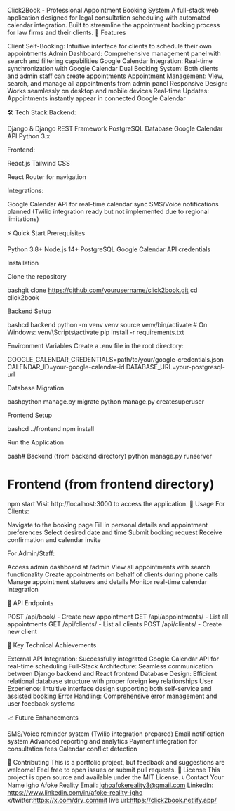 Click2Book - Professional Appointment Booking System
A full-stack web application designed for legal consultation scheduling with automated calendar integration. Built to streamline the appointment booking process for law firms and their clients.
🚀 Features

Client Self-Booking: Intuitive interface for clients to schedule their own appointments
Admin Dashboard: Comprehensive management panel with search and filtering capabilities
Google Calendar Integration: Real-time synchronization with Google Calendar
Dual Booking System: Both clients and admin staff can create appointments
Appointment Management: View, search, and manage all appointments from admin panel
Responsive Design: Works seamlessly on desktop and mobile devices
Real-time Updates: Appointments instantly appear in connected Google Calendar

🛠️ Tech Stack
Backend:

Django & Django REST Framework
PostgreSQL Database
Google Calendar API
Python 3.x

Frontend:

React.js
Tailwind CSS

<!-- Axios for API calls -->

React Router for navigation

Integrations:

Google Calendar API for real-time calendar sync
SMS/Voice notifications planned (Twilio integration ready but not implemented due to regional limitations)

⚡ Quick Start
Prerequisites

Python 3.8+
Node.js 14+
PostgreSQL
Google Calendar API credentials

Installation

Clone the repository

bashgit clone https://github.com/yourusername/click2book.git
cd click2book

Backend Setup

bashcd backend
python -m venv venv
source venv/bin/activate # On Windows: venv\Scripts\activate
pip install -r requirements.txt

Environment Variables
Create a .env file in the root directory:

GOOGLE_CALENDAR_CREDENTIALS=path/to/your/google-credentials.json
CALENDAR_ID=your-google-calendar-id
DATABASE_URL=your-postgresql-url

Database Migration

bashpython manage.py migrate
python manage.py createsuperuser

Frontend Setup

bashcd ../frontend
npm install

Run the Application

bash# Backend (from backend directory)
python manage.py runserver

# Frontend (from frontend directory)

npm start
Visit http://localhost:3000 to access the application.
📱 Usage
For Clients:

Navigate to the booking page
Fill in personal details and appointment preferences
Select desired date and time
Submit booking request
Receive confirmation and calendar invite

For Admin/Staff:

Access admin dashboard at /admin
View all appointments with search functionality
Create appointments on behalf of clients during phone calls
Manage appointment statuses and details
Monitor real-time calendar integration

🔧 API Endpoints

POST /api/book/ - Create new appointment
GET /api/appointments/ - List all appointments
GET /api/clients/ - List all clients
POST /api/clients/ - Create new client

🎯 Key Technical Achievements

External API Integration: Successfully integrated Google Calendar API for real-time scheduling
Full-Stack Architecture: Seamless communication between Django backend and React frontend
Database Design: Efficient relational database structure with proper foreign key relationships
User Experience: Intuitive interface design supporting both self-service and assisted booking
Error Handling: Comprehensive error management and user feedback systems

📈 Future Enhancements

SMS/Voice reminder system (Twilio integration prepared)
Email notification system
Advanced reporting and analytics
Payment integration for consultation fees
Calendar conflict detection

🤝 Contributing
This is a portfolio project, but feedback and suggestions are welcome! Feel free to open issues or submit pull requests.
📄 License
This project is open source and available under the MIT License.
📞 Contact
Your Name Igho Afoke Reality
Email: ighoafokereality3@gmail.com
LinkedIn: https://www.linkedin.com/in/afoke-reality-igho
x/twitter:https://x.com/dry_commit
live url:https://click2book.netlify.app/
